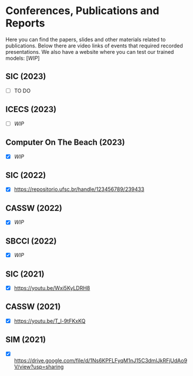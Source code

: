 # Conferences, Publications and Reports
Here you can find the papers, slides and other materials related to publications. Below there are video links of events that required recorded presentations.
We also have a website where you can test our trained models: [_WIP_]

## SIC (2023)
- [ ] TO DO

## ICECS (2023)
- [ ] _WIP_

## Computer On The Beach (2023)
- [x] _WIP_

## SIC (2022)
- [x] https://repositorio.ufsc.br/handle/123456789/239433

## CASSW (2022)
- [x] _WIP_

## SBCCI (2022)
- [x] _WIP_

## SIC (2021)
- [x] https://youtu.be/Wxi5KyLDRH8

## CASSW (2021)
- [x] https://youtu.be/T_l-9tFKxKQ

## SIM (2021)
- [x] https://drive.google.com/file/d/1Ns6KPFLFyqM1nJ15C3dmlJkRFjUdAo9V/view?usp=sharing
